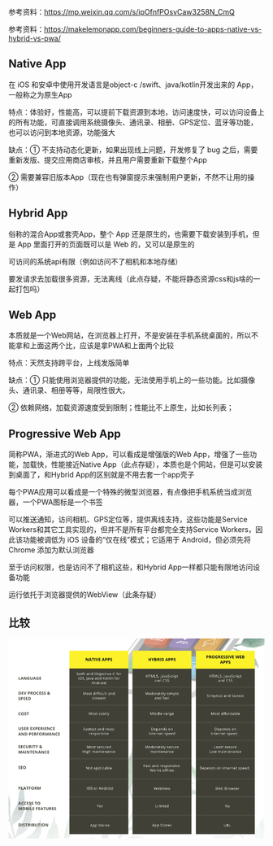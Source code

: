参考资料：https://mp.weixin.qq.com/s/ipOfnfPOsvCaw3258N_CmQ

参考资料：https://makelemonapp.com/beginners-guide-to-apps-native-vs-hybrid-vs-pwa/

## Native App

在 iOS 和安卓中使用开发语言是object-c /swift、java/kotlin开发出来的 App，一般称之为原生App

特点：体验好，性能高，可以提前下载资源到本地，访问速度快，可以访问设备上的所有功能，可直接调用系统摄像头、通讯录、相册、GPS定位、蓝牙等功能，也可以访问到本地资源，功能强大

缺点：①  不支持动态化更新，如果出现线上问题，开发修复了 bug 之后，需要重新发版、提交应用商店审核，并且用户需要重新下载整个App

②  需要兼容旧版本App（现在也有弹窗提示来强制用户更新，不然不让用的操作）

## Hybrid App

俗称的混合App或套壳App，整个 App 还是原生的，也需要下载安装到手机，但是 App 里面打开的页面既可以是 Web 的，又可以是原生的

可访问的系统api有限（例如访问不了相机和本地存储）

要发请求去加载很多资源，无法离线（此点存疑，不能将静态资源css和js啥的一起打包吗）

## Web App

本质就是一个Web网站，在浏览器上打开，不是安装在手机系统桌面的，所以不能拿和上面这两个比，应该是拿PWA和上面两个比较

特点：天然支持跨平台，上线发版简单

缺点：①  只能使用浏览器提供的功能，无法使用手机上的一些功能。比如摄像头、通讯录、相册等等，局限性很大。

②  依赖网络，加载资源速度受到限制；性能比不上原生，比如长列表；

## Progressive Web App

简称PWA，渐进式的Web App，可以看成是增强版的Web App，增强了一些功能，加载快，性能接近Native App（此点存疑），本质也是个网站，但是可以安装到桌面了，和Hybrid App的区别就是不用去套一个app壳子

每个PWA应用可以看成是一个特殊的微型浏览器，有点像把手机系统当成浏览器，一个PWA图标是一个书签

可以推送通知，访问相机、GPS定位等，提供离线支持，这些功能是Service Workers和其它工具实现的，但并不是所有平台都完全支持Service Workers，因此该功能被调低为 iOS 设备的“仅在线”模式；它适用于 Android，但必须先将Chrome 添加为默认浏览器

至于访问权限，也是访问不了相机这些，和Hybrid App一样都只能有限地访问设备功能

运行依托于浏览器提供的WebView（此条存疑）

## 比较

![图片加载失败](./assets/app-compare.png)


